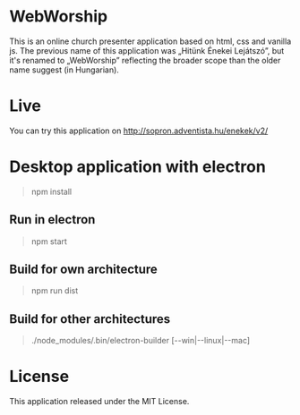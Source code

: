 # WebWorship
This is an online church presenter application based on html, css and vanilla js. The previous name of this application was „Hitünk Énekei Lejátszó”, but it's renamed to „WebWorship” reflecting the broader scope than the older name suggest (in Hungarian).

# Live
You can try this application on http://sopron.adventista.hu/enekek/v2/

# Desktop application with electron
> npm install

## Run in electron
> npm start

## Build for own architecture
> npm run dist

## Build for other architectures
> ./node_modules/.bin/electron-builder [--win|--linux|--mac]

# License
This application released under the MIT License.
